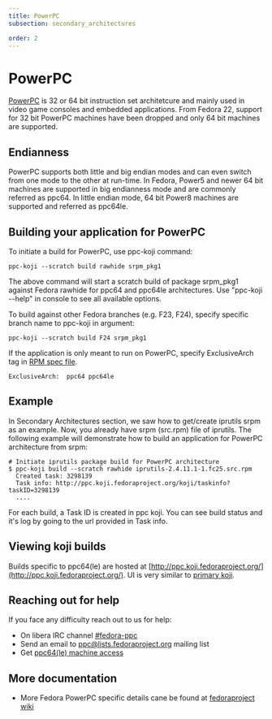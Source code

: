 ```yaml
---
title: PowerPC
subsection: secondary_architectures

order: 2
---
```


# PowerPC

[PowerPC](https://en.wikipedia.org/wiki/PowerPC) is 32 or 64 bit instruction set architetcure and mainly used in video game consoles and embedded applications. From Fedora 22, support for 32 bit PowerPC machines have been dropped and only 64 bit machines are supported.

## Endianness

PowerPC supports both little and big endian modes and can even switch from one mode to the other at run-time. In Fedora, Power5 and newer 64 bit machines are supported in big endianness mode and are commonly referred as ppc64. In little endian mode, 64 bit Power8 machines are supported and referred as ppc64le.

## Building your application for PowerPC

To initiate a build for PowerPC, use ppc-koji command:

```
ppc-koji --scratch build rawhide srpm_pkg1
```

The above command will start a scratch build of package srpm_pkg1 against Fedora rawhide for ppc64 and ppc64le architectures. Use "ppc-koji \-\-help" in console to see all available options.

To build against other Fedora branches (e.g. F23, F24), specify specific branch name to ppc-koji in argument:

```
ppc-koji --scratch build F24 srpm_pkg1
```

If the application is only meant to run on PowerPC, specify ExclusiveArch tag in [RPM spec file](https://fedoraproject.org/wiki/How_to_create_an_RPM_package#Creating_a_SPEC_file).

```
ExclusiveArch:  ppc64 ppc64le
```

## Example

In Secondary Architectures section, we saw how to get/create iprutils srpm as an example. Now, you already have srpm (src.rpm) file of iprutils.
The following example will demonstrate how to build an application for PowerPC architecture from srpm:

```
# Initiate iprutils package build for PowerPC architecture
$ ppc-koji build --scratch rawhide iprutils-2.4.11.1-1.fc25.src.rpm
  Created task: 3298139
  Task info: http://ppc.koji.fedoraproject.org/koji/taskinfo?taskID=3298139
  ....

```

For each build, a Task ID is created in ppc koji. You can see build status and it's log by going to the url provided in Task info.

## Viewing koji builds

Builds specific to ppc64(le) are hosted at [http://ppc.koji.fedoraproject.org/](http://ppc.koji.fedoraproject.org/). UI is very similar to [primary koji](http://koji.fedoraproject.org/).

## Reaching out for help

If you face any difficulty reach out to us for help:

- On libera IRC channel [#fedora-ppc](https://web.libera.chat/?channels=#fedora-ppc)
- Send an email to <ppc@lists.fedoraproject.org> mailing list
- Get [ppc64(le) machine access](https://fedoraproject.org/wiki/Architectures/PowerPC#PPC_Shell_access_for_debugging)

## More documentation

- More Fedora PowerPC specific details cane be found at [fedoraproject wiki](https://fedoraproject.org/wiki/Architectures/PowerPC)

